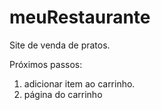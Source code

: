 # meuRestaurante
Site de venda de pratos.

Próximos passos:
1) adicionar item ao carrinho.
2) página do carrinho
